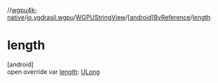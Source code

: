 //[wgpu4k-native](../../../../index.md)/[io.ygdrasil.wgpu](../../index.md)/[WGPUStringView](../index.md)/[[android]ByReference](index.md)/[length](length.md)

# length

[android]\
open override var [length](length.md): [ULong](https://kotlinlang.org/api/core/kotlin-stdlib/kotlin/-u-long/index.html)